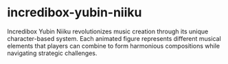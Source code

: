 # incredibox-yubin-niiku
Incredibox Yubin Niiku revolutionizes music creation through its unique character-based system. Each animated figure represents different musical elements that players can combine to form harmonious compositions while navigating strategic challenges.
